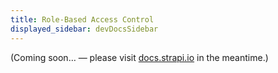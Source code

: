 ```yaml
---
title: Role-Based Access Control
displayed_sidebar: devDocsSidebar
---
```


(Coming soon… — please visit [docs.strapi.io](https://docs.strapi.io/developer-docs/latest/setup-deployment-guides/configurations/optional/rbac.html) in the meantime.)
